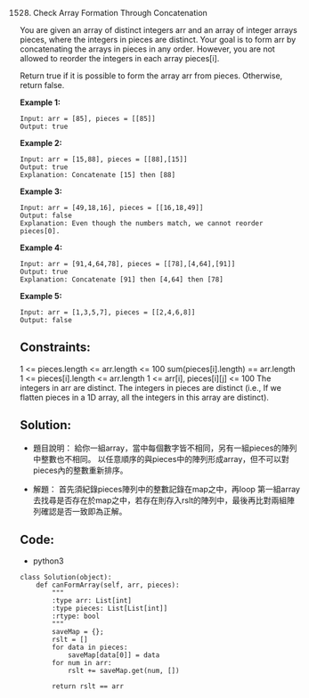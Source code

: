 1528. Check Array Formation Through Concatenation

You are given an array of distinct integers arr and an array of integer arrays pieces, where the integers in pieces are distinct. Your goal is to form arr by concatenating the arrays in pieces in any order. However, you are not allowed to reorder the integers in each array pieces[i].

Return true if it is possible to form the array arr from pieces. Otherwise, return false.

**Example 1:**
```
Input: arr = [85], pieces = [[85]]
Output: true
```

**Example 2:**
```
Input: arr = [15,88], pieces = [[88],[15]]
Output: true
Explanation: Concatenate [15] then [88]
```

**Example 3:**
```
Input: arr = [49,18,16], pieces = [[16,18,49]]
Output: false
Explanation: Even though the numbers match, we cannot reorder pieces[0].
```

**Example 4:**
```
Input: arr = [91,4,64,78], pieces = [[78],[4,64],[91]]
Output: true
Explanation: Concatenate [91] then [4,64] then [78]
```

**Example 5:**
```
Input: arr = [1,3,5,7], pieces = [[2,4,6,8]]
Output: false
```


## Constraints:

1 <= pieces.length <= arr.length <= 100
sum(pieces[i].length) == arr.length
1 <= pieces[i].length <= arr.length
1 <= arr[i], pieces[i][j] <= 100
The integers in arr are distinct.
The integers in pieces are distinct (i.e., If we flatten pieces in a 1D array, all the integers in this array are distinct).



## Solution:
- 題目說明：
    給你一組array，當中每個數字皆不相同，另有一組pieces的陣列中整數也不相同。 以任意順序的與pieces中的陣列形成array，但不可以對pieces內的整數重新排序。

- 解題：
    首先須紀錄pieces陣列中的整數記錄在map之中，再loop 第一組array去找尋是否存在於map之中，若存在則存入rslt的陣列中，最後再比對兩組陣列確認是否一致即為正解。
        
## Code:
- python3
```py3
class Solution(object):
    def canFormArray(self, arr, pieces):
        """
        :type arr: List[int]
        :type pieces: List[List[int]]
        :rtype: bool
        """
        saveMap = {};
        rslt = []
        for data in pieces:
            saveMap[data[0]] = data
        for num in arr:
            rslt += saveMap.get(num, [])
            
        return rslt == arr
```